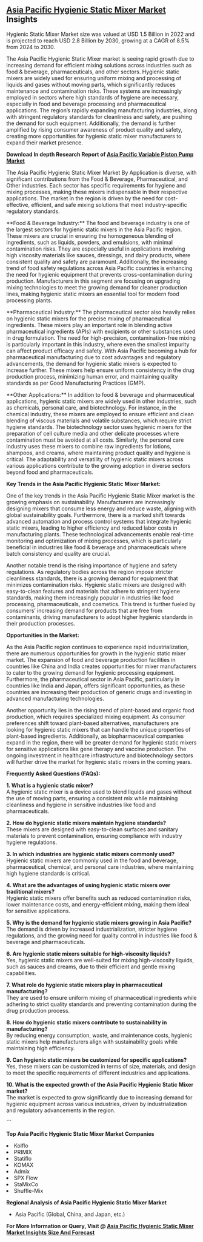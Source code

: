 <h2><a href="https://www.verifiedmarketreports.com/download-sample/?rid=493006&amp;utm_source=Github-Feb&amp;utm_medium=219" target="_blank">Asia Pacific Hygienic Static Mixer Market</a> Insights</h2><p>Hygienic Static Mixer Market size was valued at USD 1.5 Billion in 2022 and is projected to reach USD 2.8 Billion by 2030, growing at a CAGR of 8.5% from 2024 to 2030.</p><p><p>The Asia Pacific Hygienic Static Mixer market is seeing rapid growth due to increasing demand for efficient mixing solutions across industries such as food & beverage, pharmaceuticals, and other sectors. Hygienic static mixers are widely used for ensuring uniform mixing and processing of liquids and gases without moving parts, which significantly reduces maintenance and contamination risks. These systems are increasingly employed in sectors where high standards of hygiene are necessary, especially in food and beverage processing and pharmaceutical applications. The region’s rapidly expanding manufacturing industries, along with stringent regulatory standards for cleanliness and safety, are pushing the demand for such equipment. Additionally, the demand is further amplified by rising consumer awareness of product quality and safety, creating more opportunities for hygienic static mixer manufacturers to expand their market presence. <p><strong>Download In depth Research Report of <a href="https://www.verifiedmarketreports.com/download-sample/?rid=236118&amp;utm_source=Pulse-Dec&amp;utm_medium=219" target="_blank">Asia Pacific Variable Piston Pump Market</a></strong></p></p> <p>The Asia Pacific Hygienic Static Mixer Market By Application is diverse, with significant contributions from the Food & Beverage, Pharmaceutical, and Other industries. Each sector has specific requirements for hygiene and mixing processes, making these mixers indispensable in their respective applications. The market in the region is driven by the need for cost-effective, efficient, and safe mixing solutions that meet industry-specific regulatory standards.</p> <p>**Food & Beverage Industry:** The food and beverage industry is one of the largest sectors for hygienic static mixers in the Asia Pacific region. These mixers are crucial in ensuring the homogeneous blending of ingredients, such as liquids, powders, and emulsions, with minimal contamination risks. They are especially useful in applications involving high viscosity materials like sauces, dressings, and dairy products, where consistent quality and safety are paramount. Additionally, the increasing trend of food safety regulations across Asia Pacific countries is enhancing the need for hygienic equipment that prevents cross-contamination during production. Manufacturers in this segment are focusing on upgrading mixing technologies to meet the growing demand for cleaner production lines, making hygienic static mixers an essential tool for modern food processing plants. <p>**Pharmaceutical Industry:** The pharmaceutical sector also heavily relies on hygienic static mixers for the precise mixing of pharmaceutical ingredients. These mixers play an important role in blending active pharmaceutical ingredients (APIs) with excipients or other substances used in drug formulation. The need for high-precision, contamination-free mixing is particularly important in this industry, where even the smallest impurity can affect product efficacy and safety. With Asia Pacific becoming a hub for pharmaceutical manufacturing due to cost advantages and regulatory advancements, the demand for hygienic static mixers is expected to increase further. These mixers help ensure uniform consistency in the drug production process, minimizing human error, and maintaining quality standards as per Good Manufacturing Practices (GMP). <p>**Other Applications:** In addition to food & beverage and pharmaceutical applications, hygienic static mixers are widely used in other industries, such as chemicals, personal care, and biotechnology. For instance, in the chemical industry, these mixers are employed to ensure efficient and clean blending of viscous materials and volatile substances, which require strict hygiene standards. The biotechnology sector uses hygienic mixers for the preparation of cell culture media and other delicate processes where contamination must be avoided at all costs. Similarly, the personal care industry uses these mixers to combine raw ingredients for lotions, shampoos, and creams, where maintaining product quality and hygiene is critical. The adaptability and versatility of hygienic static mixers across various applications contribute to the growing adoption in diverse sectors beyond food and pharmaceuticals. <p><strong>Key Trends in the Asia Pacific Hygienic Static Mixer Market:</strong></p> <p>One of the key trends in the Asia Pacific Hygienic Static Mixer market is the growing emphasis on sustainability. Manufacturers are increasingly designing mixers that consume less energy and reduce waste, aligning with global sustainability goals. Furthermore, there is a marked shift towards advanced automation and process control systems that integrate hygienic static mixers, leading to higher efficiency and reduced labor costs in manufacturing plants. These technological advancements enable real-time monitoring and optimization of mixing processes, which is particularly beneficial in industries like food & beverage and pharmaceuticals where batch consistency and quality are crucial.</p> <p>Another notable trend is the rising importance of hygiene and safety regulations. As regulatory bodies across the region impose stricter cleanliness standards, there is a growing demand for equipment that minimizes contamination risks. Hygienic static mixers are designed with easy-to-clean features and materials that adhere to stringent hygiene standards, making them increasingly popular in industries like food processing, pharmaceuticals, and cosmetics. This trend is further fueled by consumers’ increasing demand for products that are free from contaminants, driving manufacturers to adopt higher hygienic standards in their production processes.</p> <p><strong>Opportunities in the Market:</strong></p> <p>As the Asia Pacific region continues to experience rapid industrialization, there are numerous opportunities for growth in the hygienic static mixer market. The expansion of food and beverage production facilities in countries like China and India creates opportunities for mixer manufacturers to cater to the growing demand for hygienic processing equipment. Furthermore, the pharmaceutical sector in Asia Pacific, particularly in countries like India and Japan, offers significant opportunities, as these countries are increasing their production of generic drugs and investing in advanced manufacturing technologies.</p> <p>Another opportunity lies in the rising trend of plant-based and organic food production, which requires specialized mixing equipment. As consumer preferences shift toward plant-based alternatives, manufacturers are looking for hygienic static mixers that can handle the unique properties of plant-based ingredients. Additionally, as biopharmaceutical companies expand in the region, there will be greater demand for hygienic static mixers for sensitive applications like gene therapy and vaccine production. The ongoing investment in healthcare infrastructure and biotechnology sectors will further drive the market for hygienic static mixers in the coming years.</p> <p><strong>Frequently Asked Questions (FAQs):</strong></p> <p><strong>1. What is a hygienic static mixer?</strong><br>A hygienic static mixer is a device used to blend liquids and gases without the use of moving parts, ensuring a consistent mix while maintaining cleanliness and hygiene in sensitive industries like food and pharmaceuticals.</p> <p><strong>2. How do hygienic static mixers maintain hygiene standards?</strong><br>These mixers are designed with easy-to-clean surfaces and sanitary materials to prevent contamination, ensuring compliance with industry hygiene regulations.</p> <p><strong>3. In which industries are hygienic static mixers commonly used?</strong><br>Hygienic static mixers are commonly used in the food and beverage, pharmaceutical, chemical, and personal care industries, where maintaining high hygiene standards is critical.</p> <p><strong>4. What are the advantages of using hygienic static mixers over traditional mixers?</strong><br>Hygienic static mixers offer benefits such as reduced contamination risks, lower maintenance costs, and energy-efficient mixing, making them ideal for sensitive applications.</p> <p><strong>5. Why is the demand for hygienic static mixers growing in Asia Pacific?</strong><br>The demand is driven by increased industrialization, stricter hygiene regulations, and the growing need for quality control in industries like food & beverage and pharmaceuticals.</p> <p><strong>6. Are hygienic static mixers suitable for high-viscosity liquids?</strong><br>Yes, hygienic static mixers are well-suited for mixing high-viscosity liquids, such as sauces and creams, due to their efficient and gentle mixing capabilities.</p> <p><strong>7. What role do hygienic static mixers play in pharmaceutical manufacturing?</strong><br>They are used to ensure uniform mixing of pharmaceutical ingredients while adhering to strict quality standards and preventing contamination during the drug production process.</p> <p><strong>8. How do hygienic static mixers contribute to sustainability in manufacturing?</strong><br>By reducing energy consumption, waste, and maintenance costs, hygienic static mixers help manufacturers align with sustainability goals while maintaining high efficiency.</p> <p><strong>9. Can hygienic static mixers be customized for specific applications?</strong><br>Yes, these mixers can be customized in terms of size, materials, and design to meet the specific requirements of different industries and applications.</p> <p><strong>10. What is the expected growth of the Asia Pacific Hygienic Static Mixer market?</strong><br>The market is expected to grow significantly due to increasing demand for hygienic equipment across various industries, driven by industrialization and regulatory advancements in the region.</p> ```</p><p><strong>Top Asia Pacific Hygienic Static Mixer Market Companies</strong></p><div data-test-id=""><p><li>Kolflo</li><li> PRIMIX</li><li> Statiflo</li><li> KOMAX</li><li> Admix</li><li> SPX Flow</li><li> StaMixCo</li><li> Shuffle-Mix</li></p><div><strong>Regional Analysis of&nbsp;Asia Pacific Hygienic Static Mixer Market</strong></div><ul><li dir="ltr"><p dir="ltr">Asia Pacific (Global, China, and Japan, etc.)</p></li></ul><p><strong>For More Information or Query, Visit @&nbsp;</strong><strong><a href="https://www.verifiedmarketreports.com/product/hygienic-static-mixer-market/?utm_source=Github-Feb&amp;utm_medium=219" target="_blank">Asia Pacific Hygienic Static Mixer Market Insights Size And Forecast</a></strong></p></div><h2>&nbsp;</h2><div data-test-id="">&nbsp;</div>
